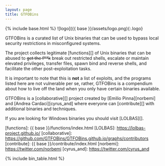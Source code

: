 ```yaml
---
layout: page
title: GTFOBins
---
```


{% include base.html %}
![logo]({{ base }}/assets/logo.png){:.logo}

GTFOBins is a curated list of Unix binaries that can be used to bypass local security restrictions in misconfigured systems.

The project collects legitimate [functions][] of Unix binaries that can be abused to ~~get the f**k~~ break out restricted shells, escalate or maintain elevated privileges, transfer files, spawn bind and reverse shells, and facilitate the other post-exploitation tasks.

It is important to note that this is **not** a list of exploits, and the programs listed here are not vulnerable per se, rather, GTFOBins is a compendium about how to live off the land when you only have certain binaries available.

GTFOBins is a [collaborative][] project created by [Emilio Pinna][norbemi] and [Andrea Cardaci][cyrus_and] where everyone can [contribute][] with additional binaries and techniques.

If you are looking for Windows binaries you should visit [LOLBAS][].

[functions]: {{ base }}/functions/index.html
[LOLBAS]: https://lolbas-project.github.io/
[collaborative]: https://github.com/GTFOBins/GTFOBins.github.io/graphs/contributors
[contribute]: {{ base }}/contribute/index.html
[norbemi]: https://twitter.com/norbemi
[cyrus_and]: https://twitter.com/cyrus_and

{% include bin_table.html %}

